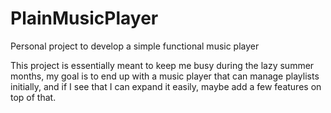 # PlainMusicPlayer
Personal project to develop a simple functional music player

This project is essentially meant to keep me busy during the lazy summer months,
my goal is to end up with a music player that can manage playlists initially, and
if I see that I can expand it easily, maybe add a few features on top of that.
